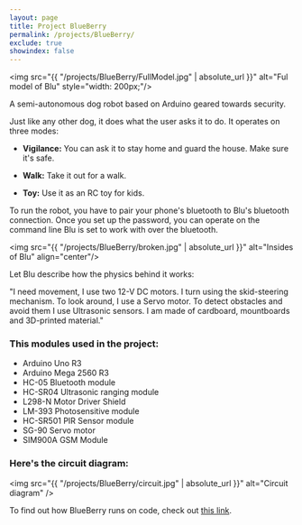 ```yaml
---
layout: page
title: Project BlueBerry
permalink: /projects/BlueBerry/
exclude: true
showindex: false
---
```


<img src="{{ "/projects/BlueBerry/FullModel.jpg" | absolute_url }}" alt="Ful model of Blu" style="width: 200px;"/>

A semi-autonomous dog robot based on Arduino geared towards security. 

Just like any other dog, it does what the user asks it to do. It operates on three modes:

- **Vigilance:** You can ask it to stay home and guard the house. Make sure it's safe.

- **Walk:** Take it out for a walk.

- **Toy:** Use it as an RC toy for kids.

To run the robot, you have to pair your phone's bluetooth to Blu's bluetooth connection. Once you set up the password, you can operate on the command line Blu is set to work with over the bluetooth.

<img src="{{ "/projects/BlueBerry/broken.jpg" | absolute_url }}" alt="Insides of Blu" align="center"/>

Let Blu describe how the physics behind it works:

"I need movement, I use two 12-V DC motors. I turn using the skid-steering mechanism.
To look around, I use a Servo motor.
To detect obstacles and avoid them I use Ultrasonic sensors.
I am made of cardboard, mountboards and 3D-printed material."

### This modules used in the project:

- Arduino Uno R3
- Arduino Mega 2560 R3
- HC-05 Bluetooth module
- HC-SR04 Ultrasonic ranging module
- L298-N Motor Driver Shield
- LM-393 Photosensitive module
- HC-SR501 PIR Sensor module
- SG-90 Servo motor
- SIM900A GSM Module

### Here's the circuit diagram:

<img src="{{ "/projects/BlueBerry/circuit.jpg" | absolute_url }}" alt="Circuit diagram" />

To find out how BlueBerry runs on code, check out [this link][blu-github].

[blu-github]: https://github.com/2DSharp/BlueBerry